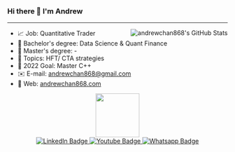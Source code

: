 ### Hi there 👋 I'm Andrew

<hr>

<img align="right" src="https://github-readme-stats.vercel.app/api?username=andrewchan868&count_private=true&hide_rank=false&show_icons=true&theme=blue-green&include_all_commits=true" alt="andrewchan868's GitHub Stats">


- :chart_with_upwards_trend: Job: Quantitative Trader
- :blue_book: Bachelor's degree: Data Science & Quant Finance
- :green_book: Master's degree: -
- :pushpin: Topics: HFT/ CTA strategies
- :rocket: 2022 Goal: Master C++
- :envelope: E-mail: [andrewchan868@gmail.com](mailto:andrewchan868@gmail.com)
- :speech_balloon: Web: [andrewchan868.com](https://andrewchan868.com)


<div id="header" align="center">
  <img src="https://media.giphy.com/media/M9gbBd9nbDrOTu1Mqx/giphy.gif" width="100"/>
</div>

<div id="badges" align="center">
  <a href="https://www.linkedin.com/in/andrewchan0724/">
    <img src="https://img.shields.io/badge/LinkedIn-blue?style=for-the-badge&logo=linkedin&logoColor=white" alt="LinkedIn Badge"/>
  </a>
  <a href="https://www.youtube.com/user/andrewchan868">
    <img src="https://img.shields.io/badge/YouTube-red?style=for-the-badge&logo=youtube&logoColor=white" alt="Youtube Badge"/>
  </a>
  <a href="https://api.whatsapp.com/send?phone=85267402326&text=Hi%20Andrew">
    <img src="https://img.shields.io/badge/whatsapp-green?style=for-the-badge&logo=whatsapp&logoColor=white" alt="Whatsapp Badge"/>
  </a>
</div>
